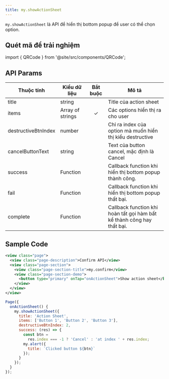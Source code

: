 ```yaml
---
title: my.showActionSheet
---
```


`my.showActionSheet` là API để hiển thị bottom popup để user có thể chọn option.

## Quét mã để trải nghiệm

import { QRCode } from '@site/src/components/QRCode';

<QRCode page="pages/api/action-sheet/index" />

## API Params

| Thuộc tính          | Kiểu dữ liệu | Bắt buộc | Mô tả                                                     |
| ------------------- | ------------ | :------: | --------------------------------------------------------- |
| title               | string       |        | Title của action sheet                                    |
| items               | Array of strings | ✓       | Các options hiển thị ra cho user                          |
| destructiveBtnIndex | number       |        | Chỉ ra index của option mà muốn hiển thị kiểu destructive |
| cancelButtonText    | string       |        | Text của button cancel, mặc định là Cancel                |
| success             | Function     |        | Callback function khi hiển thị bottom popup thành công.                    |
| fail                | Function     |        | Callback function khi hiển thị bottom popup thất bại.                        |
| complete            | Function     |        | Callback function khi hoàn tất gọi hàm bất kể thành công hay thất bại.                   |

## Sample Code

```xml title=index.txml
<view class="page">
  <view class="page-description">Confirm API</view>
  <view class="page-section">
    <view class="page-section-title">my.confirm</view>
    <view class="page-section-demo">
      <button type="primary" onTap="onActionSheet">Show action sheet</button>
    </view>
  </view>
</view>
```

```js title=index.js
Page({
  onActionSheet() {
    my.showActionSheet({
      title: 'Action Sheet',
      items: ['Button 1', 'Button 2', 'Button 3'],
      destructiveBtnIndex: 2,
      success: (res) => {
        const btn =
          res.index === -1 ? 'Cancel' : 'at index ' + res.index;
        my.alert({
          title: `Clicked button ${btn}`
        });
      }
    });
  }
});
```


 